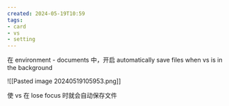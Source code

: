 ```yaml
---
created: 2024-05-19T10:59
tags: 
- card
- vs
- setting
---
```


在 environment - documents 中，开启 automatically save files when vs is in the background

![[Pasted image 20240519105953.png]]

使 vs 在 lose focus 时就会自动保存文件
